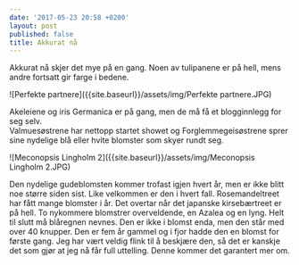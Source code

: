 ```yaml
---
date: '2017-05-23 20:58 +0200'
layout: post
published: false
title: Akkurat nå
---
```


Akkurat nå skjer det mye på en gang. Noen av tulipanene er på hell, mens andre fortsatt gir farge i bedene. 

![Perfekte partnere]({{site.baseurl}}/assets/img/Perfekte partnere.JPG)

Akeleiene og iris Germanica er på gang, men de må få et blogginnlegg for seg selv.  
Valmuesøstrene har nettopp startet showet og Forglemmegeisøstrene sprer sine nydelige blå eller hvite blomster som skyer rundt seg. 

![Meconopsis Lingholm 2]({{site.baseurl}}/assets/img/Meconopsis Lingholm 2.JPG)

<!--more-->
Den nydelige gudeblomsten kommer trofast igjen hvert år, men er ikke blitt noe større siden sist. Like velkommen er den i hvert fall.
Rosemandeltreet har fått mange blomster i år. Det overtar når det japanske kirsebærtreet er på hell.
To nykommere blomstrer overveldende, en Azalea og en lyng. 
Helt til slutt må blåregnen nevnes. Den er ikke i blomst enda, men den står med over 40 knupper.  Den er fem år gammel og i fjor hadde den en blomst for første gang. Jeg har vært veldig flink til å beskjære den, så det er kanskje det som gjør at jeg nå får full uttelling. Denne kommer det garantert mer om.

